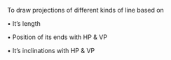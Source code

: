 To draw projections of different kinds of line based on

• It’s length

• Position of its ends with HP & VP

• It’s inclinations with HP & VP
